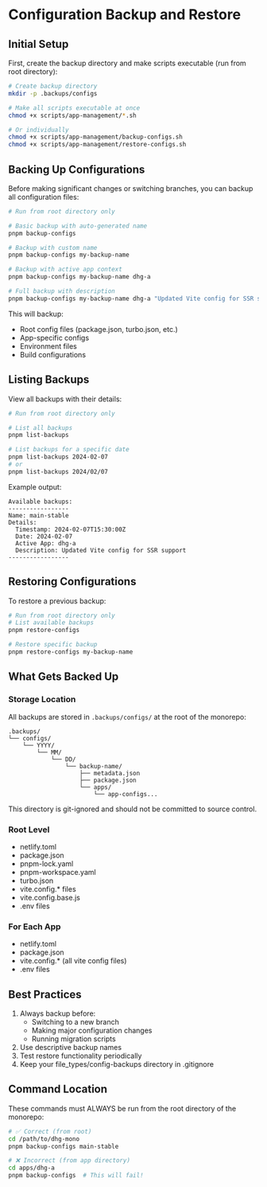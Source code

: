 # Configuration Backup and Restore

## Initial Setup
First, create the backup directory and make scripts executable (run from root directory):
```bash
# Create backup directory
mkdir -p .backups/configs

# Make all scripts executable at once
chmod +x scripts/app-management/*.sh

# Or individually
chmod +x scripts/app-management/backup-configs.sh
chmod +x scripts/app-management/restore-configs.sh
```

## Backing Up Configurations

Before making significant changes or switching branches, you can backup all configuration files:

```bash
# Run from root directory only

# Basic backup with auto-generated name
pnpm backup-configs

# Backup with custom name
pnpm backup-configs my-backup-name

# Backup with active app context
pnpm backup-configs my-backup-name dhg-a

# Full backup with description
pnpm backup-configs my-backup-name dhg-a "Updated Vite config for SSR support"
```

This will backup:
- Root config files (package.json, turbo.json, etc.)
- App-specific configs
- Environment files
- Build configurations

## Listing Backups

View all backups with their details:

```bash
# Run from root directory only

# List all backups
pnpm list-backups

# List backups for a specific date
pnpm list-backups 2024-02-07
# or
pnpm list-backups 2024/02/07
```

Example output:
```
Available backups:
-----------------
Name: main-stable
Details:
  Timestamp: 2024-02-07T15:30:00Z
  Date: 2024-02-07
  Active App: dhg-a
  Description: Updated Vite config for SSR support
-----------------
```

## Restoring Configurations

To restore a previous backup:

```bash
# Run from root directory only
# List available backups
pnpm restore-configs

# Restore specific backup
pnpm restore-configs my-backup-name
```

## What Gets Backed Up

### Storage Location
All backups are stored in `.backups/configs/` at the root of the monorepo:
```
.backups/
└── configs/
    └── YYYY/
        └── MM/
            └── DD/
                └── backup-name/
                    ├── metadata.json
                    ├── package.json
                    └── apps/
                        └── app-configs...
```

This directory is git-ignored and should not be committed to source control.

### Root Level
- netlify.toml
- package.json
- pnpm-lock.yaml
- pnpm-workspace.yaml
- turbo.json
- vite.config.* files
- vite.config.base.js
- .env files

### For Each App
- netlify.toml
- package.json
- vite.config.* (all vite config files)
- .env files

## Best Practices
1. Always backup before:
   - Switching to a new branch
   - Making major configuration changes
   - Running migration scripts
2. Use descriptive backup names
3. Test restore functionality periodically
4. Keep your file_types/config-backups directory in .gitignore

## Command Location
These commands must ALWAYS be run from the root directory of the monorepo:
```bash
# ✅ Correct (from root)
cd /path/to/dhg-mono
pnpm backup-configs main-stable

# ❌ Incorrect (from app directory)
cd apps/dhg-a
pnpm backup-configs  # This will fail!
``` 